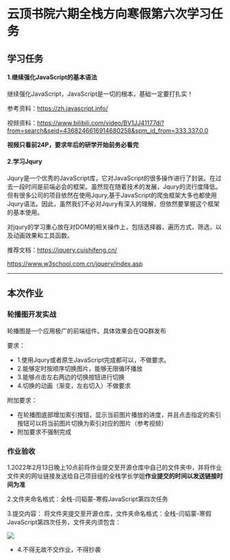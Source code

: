 # 云顶书院六期全栈方向寒假第六次学习任务

## 学习任务
#### 1.继续强化JavaScript的基本语法

继续强化JavaScript，JavaScript是一切的根本，基础一定要打扎实！

参考资料：https://zh.javascript.info/

视频资料：https://www.bilibili.com/video/BV1JJ41177di?from=search&seid=4368246616914680258&spm_id_from=333.337.0.0

**视频只看前24P，要求年后的研学开始前务必看完**

#### 2.学习Jqury
Jqury是一个优秀的JavaScript库，它对JavaScript的很多操作进行了封装。在过去一段时间是前端必会的框架。虽然现在随着技术的发展，Jqury的流行度降低。但有很多公司的项目依然在使用Jqury,基于JavaScript的爬虫框架大多也都使用Jqury语法。因此，虽然我们不必对Jqury有深入的理解，但依然要掌握这个框架的基本使用。

对jqury的学习重心放在对DOM的相关操作上，包括选择器，遍历方式，筛选，以及动画效果和工具函数。

推荐文档：https://jquery.cuishifeng.cn/

https://www.w3school.com.cn/jquery/index.asp

------



## 本次作业

### 轮播图开发实战
轮播图是一个应用极广的前端组件。具体效果会在QQ群发布

要求：

* 1.使用Jqury或者原生JavaScript完成都可以，不做要求。
* 2.能够定时按顺序切换图片，能够无限循环播放
* 3.能够点击左右两边的切换按钮进行切换
* 4.切换的动画（渐变，左右切入）不做要求

附加要求：

* 在轮播图底部增加索引按钮，显示当前图片播放的进度，并且点击指定的索引按钮可以将当前图片切换为索引对应的图片（参考视频）
* 附加要求不强制完成


### 作业验收

1.2022年2月13日晚上10点前将作业提交至开源仓库中自己的文件夹中，并将作业文件夹的网址链接发送给自己项目组的全栈学长学姐**作业提交的时间以发送链接时间为准**

2.文件夹命名格式：全栈-闫韬蒙-寒假JavaScript第四次任务

3.提交内容： 将文件夹提交至开源仓库，文件夹命名格式：全栈-闫韬蒙-寒假JavaScript第四次任务，文件夹内须包含：


![](https://beyondclouds.oss-cn-beijing.aliyuncs.com/blog/images/b39646a0-d7f6-4bf6-b06a-8e68148590b4.png)

* 4.不得无故不交作业，不得抄袭